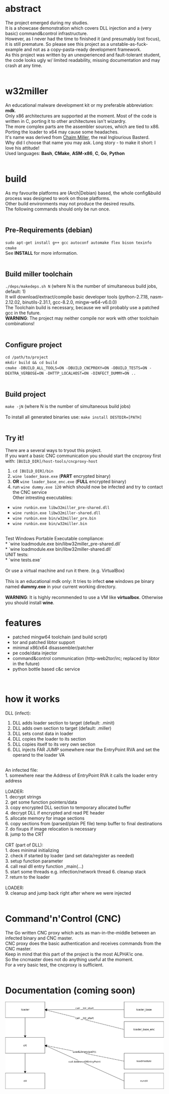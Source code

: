 abstract
========
The project emerged during my studies. <br />
It is a showcase demonstration which covers DLL injection and a (very basic) command&control infrastructure. <br />
However, as I never had the time to finished it (and presumably lost focus), it is still premature. So please see this project as a unstable-as-fuck-example and not as a copy-pasta-ready development framework. <br />
As this project was written by an unexperienced and fault-tolerant student, the code looks ugly w/ limited readability, missing documentation and may crash at any time. <br />
<br />

w32miller
========
An educational malware development kit or my preferable abbreviation: **mdk**. <br />
Only x86 architectures are supported at the moment. Most of the code is written in C, porting it to other architectures isn't wizardry. <br />
The more complex parts are the assembler sources, which are tied to x86. Porting the loader to x64 may cause some headaches. <br />
It's name was derived from [Chaim Miller](https://www.imdb.com/title/tt4591236/), the real Inglourious Basterd. <br />
Why did I choose that name you may ask. Long story - to make it short: I love his attitude! <br />
Used languages: <b>Bash</b>, <b>CMake</b>, <b>ASM-x86</b>, <b>C</b>, <b>Go</b>, <b>Python</b> <br />
<br />

build
========
As my favourite platforms are (Arch|Debian) based, the whole config&build process was designed to work on those platforms. <br />
Other build environments may not produce the desired results. <br />
The following commands should only be run once. <br /><br />
## Pre-Requirements (debian) <br />
`sudo apt-get install g++ gcc autoconf automake flex bison texinfo cmake` <br />
See <b>INSTALL</b> for more information. <br />
<br />
## Build miller toolchain <br />
`./deps/makedeps.sh N` (where N is the number of simultaneous build jobs, default: 1)<br />
It will download/extract/compile basic developer tools (python-2.7.18, nasm-2.12.02, binutils-2.31.1, gcc-8.2.0, mingw-w64-v6.0.0) <br />
The Toolchain build is necessary, because we will probably use a patched gcc in the future. <br />
<b>WARNING</b>: The project may neither compile nor work with other toolchain combinations! <br />
<br />
## Configure project <br />
`cd /path/to/project` <br />
`mkdir build && cd build` <br />
`cmake -DBUILD_ALL_TOOLS=ON -DBUILD_CNCPROXY=ON -DBUILD_TESTS=ON -DEXTRA_VERBOSE=ON -DHTTP_LOCALHOST=ON -DINFECT_DUMMY=ON ..`<br />
<br />
## Build project <br />
`make -jN` (where N is the number of simultaneous build jobs) <br />
<br />
To install all generated binaries use: `make install DESTDIR=[PATH]` <br />
<br />
## Try it! <br />
There are a several ways to tryout this project. <br />
If you want a basic CNC communication you should start the cncproxy first with: `[BUILD_DIR]/host-tools/cncproxy-host` <br />
 1. `cd [BUILD_DIR]/bin`
 2. `wine loader_base.exe` (<b>PART</b> encrypted binary) <br />
 3. <b>OR</b> `wine loader_base_enc.exe` (<b>FULL</b> encrypted binary) <br />
 4. run `wine dummy.exe 120` which should now be infected and try to contact the CNC service <br />
Other intresting executables: <br />
 * `wine runbin.exe libw32miller_pre-shared.dll` <br />
 * `wine runbin.exe libw32miller-shared.dll` <br />
 * `wine runbin.exe bin/w32miller_pre.bin` <br />
 * `wine runbin.exe bin/w32miller.bin` <br />
<br />
Test Windows Portable Executable compliance: <br />
 * `wine loadmodule.exe bin/libw32miller_pre-shared.dll` <br />
 * `wine loadmodule.exe bin/libw32miller-shared.dll` <br />
UNIT tests: <br />
 * `wine tests.exe` <br />
<br />
Or use a virtual machine and run it there. (e.g. VirtualBox) <br />
<br />
This is an educational mdk only: It tries to infect <b>one</b> windows pe binary named <b>dummy.exe</b> in your current working directory. <br />
<br />
<b>WARNING</b>: It is highly recommended to use a VM like <b>virtualbox</b>. Otherwise you should install <b>wine</b>. <br />

features
========
 - patched mingw64 toolchain (and build script) <br />
 - tor and patched libtor support <br />
 - minimal x86/x64 disassembler/patcher <br />
 - pe code/data injector <br />
 - command&control communication (http-web2tor/irc; replaced by libtor in the future) <br />
 - python bottle based c&c service <br />
<br />

how it works
========
DLL (infect): <br />
 1. DLL adds loader section to target (default: .minit) <br />
 2. DLL adds own section to target (default: .miller) <br />
 3. DLL sets const data in loader <br />
 4. DLL copies the loader to its section <br />
 5. DLL copies itself to its very own section <br />
 6. DLL injects FAR JUMP somewhere near the EntryPoint RVA and set the operand to the loader VA <br />
<br />
An infected file: <br />
 1. somewhere near the Address of EntryPoint RVA it calls the loader entry address <br />
<br />
LOADER: <br />
 1. decrypt strings <br />
 2. get some function pointers/data <br />
 3. copy encrypted DLL section to temporary allocated buffer <br />
 4. decrypt DLL if encrypted and read PE header <br />
 5. allocate memory for image sections <br />
 6. copy sections from (parsed/plain PE file) temp buffer to final destinations <br />
 7. do fixups if image relocation is necessary <br />
 8. jump to the CRT <br />
<br />
CRT (part of DLL): <br />
 1. does minimal initializing <br />
 2. check if started by loader (and set data/register as needed) <br />
 3. setup function parameter <br />
 4. call real dll entry function _main(...) <br />
 5. start some threads e.g. infection/network thread
 6. cleanup stack <br />
 7. return to the loader <br />
<br />
LOADER: <br />
 9. cleanup and jump back right after where we were injected <br />
<br />

Command'n'Control (<b>CNC</b>)
========
The Go written CNC proxy which acts as man-in-the-middle between an infected binary and CNC master. <br />
CNC proxy does the basic authentication and receives commands from the CNC master. <br />
Keep in mind that this part of the project is the most ALPHA'ic one. <br />
So the cncmaster does not do anything useful at the moment. <br />
For a very basic test, the cncproxy is sufficient. <br />
<br />

Documentation (coming soon)
========
![Basic App Architecture](/doc/apps.png)
